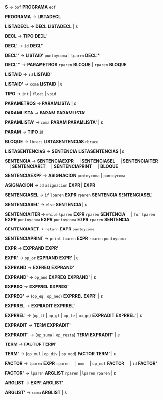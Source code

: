 **S** → ``bof`` **PROGRAMA** ``eof``

**PROGRAMA** → **LISTADECL**

**LISTADECL** → **DECL** **LISTADECL** | ε

**DECL** → **TIPO** **DECL'**

**DECL'** → ``id`` **DECL''**

**DECL''** → **LISTAID'** ``puntoycoma`` | ``lparen`` **DECL'''**

**DECL'''** → **PARAMETROS** ``rparen`` **BLOQUE** | ``rparen`` **BLOQUE**

**LISTAID** → ``id`` **LISTAID'**

**LISTAID'** → ``coma`` **LISTAID** | ε

**TIPO** → ``int`` | ``float`` | ``void``

**PARAMETROS** → **PARAMLISTA** | ε

**PARAMLISTA** → **PARAM** **PARAMLISTA'**

**PARAMLISTA'** → ``coma`` **PARAM** **PARAMLISTA'** | ε

**PARAM** → **TIPO** ``id``

**BLOQUE** → ``lbrace`` **LISTASENTENCIAS** ``rbrace``

**LISTASENTENCIAS** → **SENTENCIA** **LISTASENTENCIAS** | ε

**SENTENCIA** → **SENTENCIAEXPR**
 | **SENTENCIASEL**
 | **SENTENCIAITER**
 | **SENTENCIARET**
 | **SENTENCIAPRINT**
 | **BLOQUE**

**SENTENCIAEXPR** → **ASIGNACION** ``puntoycoma`` | ``puntoycoma``

**ASIGNACION** → ``id`` ``asignacion`` **EXPR** | **EXPR**

**SENTENCIASEL** → ``if`` ``lparen`` **EXPR** ``rparen`` **SENTENCIA** **SENTENCIASEL'**

**SENTENCIASEL'** → ``else`` **SENTENCIA** | ε

**SENTENCIAITER** → ``while`` ``lparen`` **EXPR** ``rparen`` **SENTENCIA**
 | ``for`` ``lparen`` **EXPR** ``puntoycoma`` **EXPR** ``puntoycoma`` **EXPR** ``rparen`` **SENTENCIA**

**SENTENCIARET** → ``return`` **EXPR** ``puntoycoma``

**SENTENCIAPRINT** → ``print`` ``lparen`` **EXPR** ``rparen`` ``puntoycoma``

**EXPR** → **EXPRAND** **EXPR'**

**EXPR'** → ``op_or`` **EXPRAND** **EXPR'** | ε

**EXPRAND** → **EXPREQ** **EXPRAND'**

**EXPRAND'** → ``op_and`` **EXPREQ** **EXPRAND'** | ε

**EXPREQ** → **EXPRREL** **EXPREQ'**

**EXPREQ'** → (``op_eq`` | ``op_neq``) **EXPRREL** **EXPR'** | ε

**EXPRREL** → **EXPRADIT** **EXPRREL'**

**EXPRREL'** → (``op_lt`` | ``op_gt`` | ``op_le`` | ``op_ge``) **EXPRADIT** **EXPRREL'** | ε

**EXPRADIT** → **TERM** **EXPRADIT'**

**EXPRADIT'** → (``op_suma`` | ``op_resta``) **TERM** **EXPRADIT'** | ε

**TERM** → **FACTOR** **TERM'**

**TERM'** → (``op_mul`` | ``op_div`` | ``op_mod``) **FACTOR** **TERM'** | ε

**FACTOR** → ``lparen`` **EXPR** ``rparen``
 | ``num``
 | ``op_not`` **FACTOR**
 | ``id`` **FACTOR'**

**FACTOR'** → ``lparen`` **ARGLIST** ``rparen`` | ``lparen`` ``rparen`` | ε

**ARGLIST** → **EXPR** **ARGLIST'**

**ARGLIST'** → ``coma`` **ARGLIST** | ε